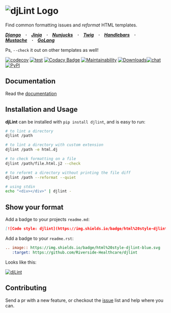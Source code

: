 # ![djLint Logo](https://raw.githubusercontent.com/Riverside-Healthcare/djLint/master/docs/src/static/img/icon.png)

Find common formatting issues and *reformat* HTML templates.

***[Django](https://django.readthedocs.io/en/stable/ref/templates/language.html) · [Jinja](https://jinja2docs.readthedocs.io/en/stable/) · [Nunjucks](https://mozilla.github.io/nunjucks/) · [Twig](https://twig.symfony.com) · [Handlebars](https://handlebarsjs.com) · [Mustache](http://mustache.github.io/mustache.5.html) · [GoLang](https://pkg.go.dev/text/template)***

Ps, ``--check`` it out on other templates as well!

[![codecov](https://codecov.io/gh/Riverside-Healthcare/djlint/branch/master/graph/badge.svg?token=eNTG721BAA)](https://codecov.io/gh/Riverside-Healthcare/djlint) [![test](https://github.com/Riverside-Healthcare/djlint/actions/workflows/test.yml/badge.svg)](https://github.com/Riverside-Healthcare/djlint/actions/workflows/test.yml) [![Codacy Badge](https://app.codacy.com/project/badge/Grade/dba6338b0e7a4de896b45b382574f369)](https://www.codacy.com/gh/Riverside-Healthcare/djlint/dashboard?utm_source=github.com&amp;utm_medium=referral&amp;utm_content=Riverside-Healthcare/djlint&amp;utm_campaign=Badge_Grade) [![Maintainability](https://api.codeclimate.com/v1/badges/5febe4111a36c7e0d2ed/maintainability)](https://codeclimate.com/github/Riverside-Healthcare/djlint/maintainability) [![Downloads](https://pepy.tech/badge/djlint)](https://pepy.tech/project/djlint)[![chat](https://img.shields.io/badge/chat-discord-green)](https://discord.gg/taghAqebzU) [![PyPI](https://img.shields.io/pypi/v/djlint)](https://pypi.org/project/djlint/)

## Documentation

Read the [documentation](https://djlint.com)

## Installation and Usage

**djLint** can be installed with `pip install djlint`, and is easy to run:

```sh
# to lint a directory
djlint /path

# to lint a directory with custom extension
djlint /path -e html.dj

# to check formatting on a file
djlint /path/file.html.j2 --check

# to reformt a directory without printing the file diff
djlint /path --reformat --quiet

# using stdin
echo "<div></div>" | djlint -

```

## Show your format

Add a badge to your projects ```readme.md```:

```md
[![Code style: djlint](https://img.shields.io/badge/html%20style-djlint-blue.svg)](https://github.com/Riverside-Healthcare/djlint)
```

Add a badge to your ```readme.rst```:

```rst
.. image:: https://img.shields.io/badge/html%20style-djlint-blue.svg
   :target: https://github.com/Riverside-Healthcare/djlint
```
Looks like this:

[![djLint](https://img.shields.io/badge/html%20style-djLint-blue.svg)](https://github.com/Riverside-Healthcare/djlint)


## Contributing

Send a pr with a new feature, or checkout the [issue](https://github.com/Riverside-Healthcare/djlint/issues) list and help where you can.
